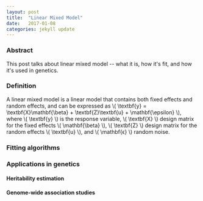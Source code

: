 ```yaml
---
layout: post
title:  "Linear Mixed Model"
date:   2017-01-08
categories: jekyll update
---
```


### Abstract

This post talks about linear mixed model -- what it is, how it's fit, and
how it's used in genetics.

### Definition

A linear mixed model is a linear model that contains both fixed effects and
random effects, and can be expressed as
\\( \textbf{y} = \textbf{X}\mathbf{\beta} + \textbf{Z}\textbf{u} + \mathbf{\epsilon} \\),
where \\( \textbf{y} \\) is the response variable, \\( \textbf{X} \\) design matrix for
the fixed effects \\( \mathbf{\beta} \\), \\( \textbf{Z} \\) design matrix for the random
effects \\( \textbf{u} \\), and \\( \mathbf{ϵ} \\) random noise.

### Fitting algorithms

### Applications in genetics

#### Heritability estimation

#### Genome-wide association studies
